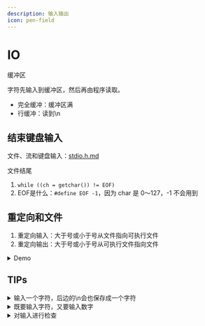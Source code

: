 ```yaml
---
description: 输入输出
icon: pen-field
---
```


# IO

缓冲区

字符先输入到缓冲区，然后再由程序读取。

* 完全缓冲：缓冲区满
* 行缓冲：读到\n

## 结束键盘输入

文件、流和键盘输入：[stdio.h.md](library/stdio.h.md "mention")

文件结尾

1. `while ((ch = getchar()) != EOF)`
2. EOF是什么：`#define EOF -1`，因为 char 是 0～127，-1 不会用到

## 重定向和文件

1. 重定向输入：大于号或小于号从文件指向可执行文件
2. 重定向输出：大于号或小于号从可执行文件指向文件

<details>

<summary>Demo</summary>

* file1 和 file2 是文件名
* prog 是程序名
* 把输出重定向到文件：`prog >file1`
* 把输入重定向到文件：`prog <file1`
* 组合重定向：`prog <file2 >file1`，`prog >file1 <file2`

```c
// file_eof.c --open a file and display it
#include <stdio.h>
#include <stdlib.h>  // for exit()
int main()
{
    int ch;
    FILE * fp;
    char fname[50];         // to hold the file name
    
    printf("Enter the name of the file: ");
    scanf("%s", fname);
    fp = fopen(fname, "r"); // open file for reading
    if (fp == NULL)         // attempt failed
    {
	    printf("Failed to open file. Bye\n");
	    exit(1);            // quit program
    }
    // getc(fp) gets a character from the open file
    while ((ch = getc(fp)) != EOF)
        putchar(ch);
    fclose(fp);             // close the file
    
    return 0;
}

```

</details>

## TIPs

<details>

<summary>输入一个字符，后边的\n会也保存成一个字符</summary>

```c
/* guess.c -- an inefficient and faulty number-guesser */
#include <stdio.h>
int main(void)
{
    int guess = 1;
    
    printf("Pick an integer from 1 to 100. I will try to guess ");
    printf("it.\nRespond with a y if my guess is right and with");
    printf("\nan n if it is wrong.\n");
    printf("Uh...is your number %d?\n", guess);
    while (getchar() != 'y')      /* get response, compare to y */
        printf("Well, then, is it %d?\n", ++guess);
    printf("I knew I could do it!\n");
    
    return 0;
}
```

```c
(base) kimshan@MacBook-Pro output % ./"guess"
Pick an integer from 1 to 100. I will try to guess it.
Respond with a y if my guess is right and with
an n if it is wrong.
Uh...is your number 1?
n
Well, then, is it 2?
Well, then, is it 3?
nn
Well, then, is it 4?
Well, then, is it 5?
Well, then, is it 6?
y
I knew I could do it!
```

Improved：

<pre class="language-c"><code class="lang-c">/* guess.c -- an inefficient and faulty number-guesser */
#include &#x3C;stdio.h>
int main(void)
{
    int guess = 1;

    printf("Pick an integer from 1 to 100. I will try to guess ");
    printf("it.\nRespond with a y if my guess is right and with");
    printf("\nan n if it is wrong.\n");
    printf("Uh...is your number %d?\n", guess);

<strong>    char responce;
</strong><strong>    while ((responce = getchar()) != 'y')
</strong>    {
        if (responce == 'n')
            printf("Well, then, is it %d?\n", ++guess);
        else
            printf("Sorry, I understand only y or n.\n");
<strong>        while (getchar() != '\n')
</strong><strong>            continue;
</strong>    }

    printf("I knew I could do it!\n");

    return 0;
}

</code></pre>

```bash
(base) kimshan@MacBook-Pro output % ./"a"
Pick an integer from 1 to 100. I will try to guess it.
Respond with a y if my guess is right and with
an n if it is wrong.
Uh...is your number 1?
n
Well, then, is it 2?
nnn
Well, then, is it 3?
y
I knew I could do it!
```



</details>

<details>

<summary> 既要输入字符，又要输入数字</summary>

错误案例

```c
/* showchar1.c -- program with a BIG I/O problem */
#include <stdio.h>
void display(char cr, int lines, int width);
int main(void)
{
    int ch;             /* character to be printed    */
    int rows, cols;     /* number of rows and columns */
    printf("Enter a character and two integers:\n");
    while ((ch = getchar()) != '\n')
    {
        scanf("%d %d", &rows, &cols);
        display(ch, rows, cols);
        printf("Enter another character and two integers;\n");
        printf("Enter a newline to quit.\n");
    }
    printf("Bye.\n");
    
    return 0;
}

void display(char cr, int lines, int width)
{
    int row, col;
    
    for (row = 1; row <= lines; row++)
    {
        for (col = 1; col <= width; col++)
            putchar(cr);
        putchar('\n');  /* end line and start a new one */
    }
}

```

&#x20;会发现，执行了一轮，程序自动退出了。

```bash
(base) kimshan@MacBook-Pro output % ./"showchar1"
Enter a character and two integers:
* 2 3
***
***
Enter another character and two integers;
Enter a newline to quit.
Bye.
```

进行下面的修改：在 scanf后边，把\n收走

<pre class="language-c"><code class="lang-c">/* showchar2.c -- prints characters in rows and columns */
#include &#x3C;stdio.h>
void display(char cr, int lines, int width);
int main(void)
{
    int ch;             /* character to be printed      */
    int rows, cols;     /* number of rows and columns   */
    
    printf("Enter a character and two integers:\n");
    while ((ch = getchar()) != '\n')
    {
        if (scanf("%d %d",&#x26;rows, &#x26;cols) != 2)
            break;
        display(ch, rows, cols);
<strong>        while (getchar() !=  '\n')
</strong><strong>            continue;
</strong>        printf("Enter another character and two integers;\n");
        printf("Enter a newline to quit.\n");
    }
    printf("Bye.\n");
    
    return 0;
}

void display(char cr, int lines, int width)
{
    int row, col;
    
    for (row = 1; row &#x3C;= lines; row++)
    {
        for (col = 1; col &#x3C;= width; col++)
            putchar(cr);
        putchar('\n');  /* end line and start a new one */
    }
}

</code></pre>



</details>

<details>

<summary> 对输入进行检查</summary>



<pre class="language-c"><code class="lang-c">// checking.c -- validating input
#include &#x3C;stdio.h>
#include &#x3C;stdbool.h>
// validate that input is an integer
long get_long(void);
// validate that range limits are valid
bool bad_limits(long begin, long end,
                long low, long high);
// calculate the sum of the squares of the integers
// a through b
double sum_squares(long a, long b);
int main(void)
{
    const long MIN = -10000000L;  // lower limit to range
    const long MAX = +10000000L;  // upper limit to range
    long start;                   // start of range
    long stop;                    // end of range
    double answer;
    
    printf("This program computes the sum of the squares of "
           "integers in a range.\nThe lower bound should not "
           "be less than -10000000 and\nthe upper bound "
           "should not be more than +10000000.\nEnter the "
           "limits (enter 0 for both limits to quit):\n"
           "lower limit: ");
<strong>    start = get_long();
</strong>    printf("upper limit: ");
<strong>    stop = get_long();
</strong>    while (start !=0 || stop != 0)
    {
<strong>        if (bad_limits(start, stop, MIN, MAX))
</strong>            printf("Please try again.\n");
        else
        {
            answer = sum_squares(start, stop);
            printf("The sum of the squares of the integers ");
            printf("from %ld to %ld is %g\n",
                    start, stop, answer);
        }
        printf("Enter the limits (enter 0 for both "
               "limits to quit):\n");
        printf("lower limit: ");
<strong>        start = get_long();
</strong>        printf("upper limit: ");
<strong>        stop = get_long();
</strong>    }
    printf("Done.\n");
    
    return 0;
}

long get_long(void)
{
    long input;
    char ch;
    
    while (scanf("%ld", &#x26;input) != 1)
    {
        while ((ch = getchar()) != '\n')
            putchar(ch);  // dispose of bad input
        printf(" is not an integer.\nPlease enter an ");
        printf("integer value, such as 25, -178, or 3: ");
    }
    
    return input;
}

double sum_squares(long a, long b)
{
    double total = 0;
    long i;
    
    for (i = a; i &#x3C;= b; i++)
        total += (double)i * (double)i;
    
    return total;
}

bool bad_limits(long begin, long end,
                long low, long high)
{
    bool not_good = false;
    
    if (begin > end)
    {
        printf("%ld isn't smaller than %ld.\n", begin, end);
        not_good = true;
    }
    if (begin &#x3C; low || end &#x3C; low)
    {
        printf("Values must be %ld or greater.\n", low);
        not_good = true;
    }
    if (begin > high || end > high)
    {
        printf("Values must be %ld or less.\n", high);
        not_good = true;
    }
    
    return not_good;
}

</code></pre>

</details>
